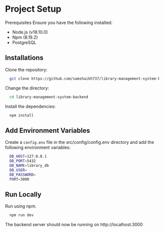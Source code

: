 
# Project Setup


Prerequisites
Ensure you have the following installed:

- Node.js (v18.10.0)
- Npm (8.19.2)
- PostgreSQL
## Installations

Clone the repository:


```bash
  git clone https://github.com/samshaikh737/library-management-system-backend
```

Change the directory:

```bash
  cd library-management-system-backend
```

Install the dependencies:

```bash
  npm install
```


## Add Environment Variables 

Create a `config.env` file in the src/config/config.env directory and add the following environment variables:

```bash
  DB_HOST=127.0.0.1
  DB_PORT=5432
  DB_NAME=library_db
  DB_USER=
  DB_PASSWORD=
  PORT=3000

```
## Run Locally

Run using npm.

```bash
  npm run dev
```

The backend server should now be running on http://localhost:3000
